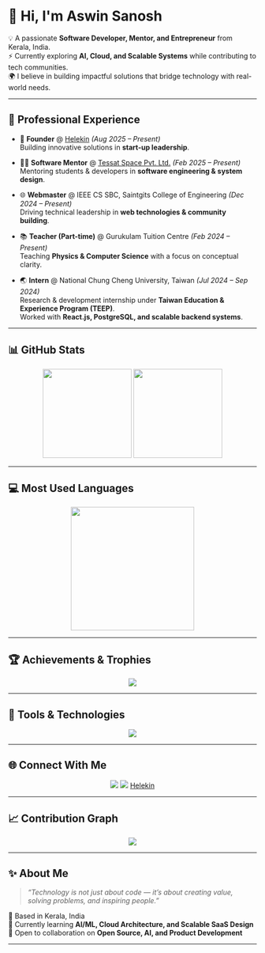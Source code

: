 # 👋 Hi, I'm Aswin Sanosh  

💡 A passionate **Software Developer, Mentor, and Entrepreneur** from Kerala, India.  
⚡ Currently exploring **AI, Cloud, and Scalable Systems** while contributing to tech communities.  
🌍 I believe in building impactful solutions that bridge technology with real-world needs.  

---

## 👔 Professional Experience  

- 🚀 **Founder** @ [Helekin](helekin.in) *(Aug 2025 – Present)*  
   Building innovative solutions in **start-up leadership**.  

- 👨‍🏫 **Software Mentor** @ [Tessat Space Pvt. Ltd.](tessat.space) *(Feb 2025 – Present)*  
   Mentoring students & developers in **software engineering & system design**.  

- 🌐 **Webmaster** @ IEEE CS SBC, Saintgits College of Engineering *(Dec 2024 – Present)*  
   Driving technical leadership in **web technologies & community building**.  

- 📚 **Teacher (Part-time)** @ Gurukulam Tuition Centre *(Feb 2024 – Present)*  
   Teaching **Physics & Computer Science** with a focus on conceptual clarity.  

- 🌏 **Intern** @ National Chung Cheng University, Taiwan *(Jul 2024 – Sep 2024)*  
   Research & development internship under **Taiwan Education & Experience Program (TEEP)**.  
   Worked with **React.js, PostgreSQL, and scalable backend systems**.  

---

## 📊 GitHub Stats  
<p align="center">
  <img src="https://github-readme-stats.vercel.app/api?username=AswinSanosh&show_icons=true&count_private=true&hide_border=true&theme=radical&bg_color=0D1117&title_color=F85D7F&icon_color=79FF97&text_color=A9FEF7" height="180px" />
  <img src="https://github-readme-streak-stats.herokuapp.com?user=AswinSanosh&theme=radical&hide_border=true&background=0D1117&ring=F85D7F&fire=F85D7F&currStreakLabel=F85D7F" height="180px" />
</p>

---

## 💻 Most Used Languages  
<p align="center">
  <img src="https://github-readme-stats.vercel.app/api/top-langs/?username=AswinSanosh&layout=donut-vertical&theme=radical&bg_color=0D1117&title_color=F85D7F&text_color=A9FEF7&hide_border=true" height="250px"/>
</p>

---

## 🏆 Achievements & Trophies  
<p align="center">
  <img src="https://github-profile-trophy.vercel.app/?username=AswinSanosh&theme=radical&no-frame=true&no-bg=true&margin-w=15&margin-h=15" />
</p>

---

## 🚀 Tools & Technologies  
<p align="center">
  <img src="https://skillicons.dev/icons?i=js,ts,react,python,django,html,css,tailwind,git,github,docker,postgresql,linux" />
</p>

---

## 🌐 Connect With Me  
<p align="center">
  <a href="https://www.linkedin.com/in/aswinsanosh" target="_blank"><img src="https://img.shields.io/badge/LinkedIn-0A66C2?style=for-the-badge&logo=linkedin&logoColor=white"/></a>
  <a href="mailto:aswinsanosh@helekin.in"><img src="https://img.shields.io/badge/Email-D14836?style=for-the-badge&logo=gmail&logoColor=white"/></a>
  <a href="https://helekin.in" target="_blank">Helekin</a>
</p>

---

## 📈 Contribution Graph  
<p align="center">
  <img src="https://github-readme-activity-graph.vercel.app/graph?username=AswinSanosh&theme=radical&bg_color=0D1117&title_color=F85D7F&color=A9FEF7&line=79FF97&point=F85D7F" />
</p>

---

## ✨ About Me  
> *“Technology is not just about code — it’s about creating value, solving problems, and inspiring people.”*  

📍 Based in Kerala, India  
🌱 Currently learning **AI/ML, Cloud Architecture, and Scalable SaaS Design**  
🤝 Open to collaboration on **Open Source, AI, and Product Development**  

---
